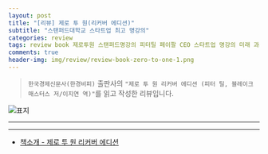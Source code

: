 ```yaml
---  
layout: post  
title: "[리뷰] 제로 투 원(리커버 에디션)"  
subtitle: "스탠퍼드대학교 스타트업 최고 명강의"  
categories: review  
tags: review book 제로투원 스탠퍼드명강의 피터틸 페이팔 CEO 스타트업 명강의 미래 과거 경쟁 행복 돈 비밀 기초 회사 사람 기계 창업자      
comments: true  
header-img: img/review/review-book-zero-to-one-1.png
---  
```

  
> `한국경제신문사(한경비피)` 출판사의 `"제로 투 원 리커버 에디션 (피터 틸, 블레이크 매스터스 저/이지연 역)"`를 읽고 작성한 리뷰입니다.  

![표지](https://theorydb.github.io/assets/img/review/review-book-zero-to-one-1.png)  

---


---

* [책소개 - 제로 투 원 리커버 에디션](http://www.yes24.com/Product/Goods/103990890?OzSrank=1)



